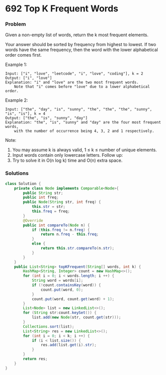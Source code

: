# 692 Top K Frequent Words

### Problem
Given a non-empty list of words, return the k most frequent elements.

Your answer should be sorted by frequency from highest to lowest. If two words have the same frequency, then the word with the lower alphabetical order comes first.

Example 1:
```
Input: ["i", "love", "leetcode", "i", "love", "coding"], k = 2
Output: ["i", "love"]
Explanation: "i" and "love" are the two most frequent words.
    Note that "i" comes before "love" due to a lower alphabetical order.
```
Example 2:
```
Input: ["the", "day", "is", "sunny", "the", "the", "the", "sunny", "is", "is"], k = 4
Output: ["the", "is", "sunny", "day"]
Explanation: "the", "is", "sunny" and "day" are the four most frequent words,
    with the number of occurrence being 4, 3, 2 and 1 respectively.
```
Note:
1. You may assume k is always valid, 1 ≤ k ≤ number of unique elements.
2. Input words contain only lowercase letters.
Follow up:
1. Try to solve it in O(n log k) time and O(n) extra space.

### Solutions
```java
class Solution {
    private class Node implements Comparable<Node>{
        public String str;
        public int freq;
        public Node(String str, int freq) {
            this.str = str;
            this.freq = freq;
        }
        @Override
        public int compareTo(Node n) {
            if (this.freq != n.freq) {
                return n.freq - this.freq;
            }
            else {
                return this.str.compareTo(n.str);
            }
        }
    }
    public List<String> topKFrequent(String[] words, int k) {
        HashMap<String, Integer> count = new HashMap<>();
        for (int i = 0; i < words.length; i ++) {
            String word = words[i];
            if (!count.containsKey(word)) {
                count.put(word, 0);
            }
            count.put(word, count.get(word) + 1);
        }
        List<Node> list = new LinkedList<>();
        for (String str:count.keySet()) {
            list.add(new Node(str, count.get(str)));
        }
        Collections.sort(list);
        List<String> res = new LinkedList<>();
        for (int i = 0; i < k; i ++) {
            if (i < list.size()) {
                res.add(list.get(i).str);
            }
        }
        return res;
    }
}
```